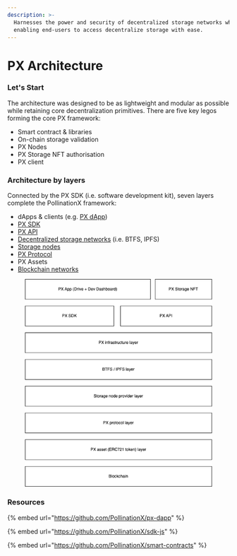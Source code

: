 ```yaml
---
description: >-
  Harnesses the power and security of decentralized storage networks while
  enabling end-users to access decentralize storage with ease.
---
```


# PX Architecture

### Let's Start

The architecture was designed to be as lightweight and modular as possible while retaining core decentralization primitives. There are five key legos forming the core PX framework:

* Smart contract & libraries
* On-chain storage validation
* PX Nodes
* PX Storage NFT authorisation
* PX client

### Architecture by layers

Connected by the PX SDK (i.e. software development kit), seven layers complete the PollinationX framework:

* dApps & clients (e.g. [PX dApp](https://wiki.pollinationx.io/overview/px-dapp))
* [PX SDK](https://wiki.pollinationx.io/developer-section/px-sdk)
* [PX API](https://wiki.pollinationx.io/developer-section/api-reference)
* [Decentralized storage networks](https://wiki.pollinationx.io/overview/supported-networks-and-storages#supported-storage-networks) (i.e. BTFS, IPFS)
* [Storage nodes](https://wiki.pollinationx.io/developer-section/px-nodes)
* [PX Protocol](https://github.com/PollinationX/smart-contracts)
* PX Assets&#x20;
* [Blockchain networks](https://wiki.pollinationx.io/overview/supported-networks-and-storages#supported-networks)

<div align="left" data-full-width="false">

<figure><img src="../.gitbook/assets/Architecture-by-layers.png" alt=""><figcaption></figcaption></figure>

</div>

### Resources

{% embed url="https://github.com/PollinationX/px-dapp" %}

{% embed url="https://github.com/PollinationX/sdk-js" %}

{% embed url="https://github.com/PollinationX/smart-contracts" %}
